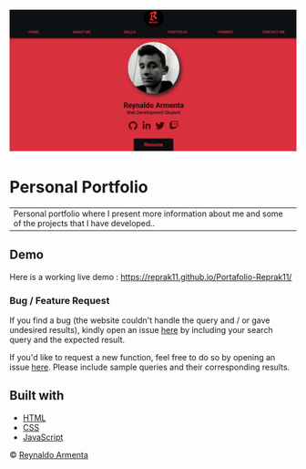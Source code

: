 # ![Personal-Portfolio](https://github.com/Reprak11/Portafolio-Reprak11/blob/master/css/images/portfolio.PNG)
# Personal Portfolio
<table>
<tr>
<td>
  Personal portfolio where I present more information about me and some of the projects that I have developed..
</td>
</tr>
</table>


## Demo
Here is a working live demo :  https://reprak11.github.io/Portafolio-Reprak11/ 

### Bug / Feature Request

If you find a bug (the website couldn't handle the query and / or gave undesired results), kindly open an issue [here](https://github.com/Reprak11/Portafolio-Reprak11/issues/new) by including your search query and the expected result.

If you'd like to request a new function, feel free to do so by opening an issue [here](https://github.com/Reprak11/Portafolio-Reprak11/issues/new). Please include sample queries and their corresponding results.


## Built with 

- [HTML](https://www.w3schools.com/html/)
- [CSS](https://www.w3schools.com/css/)
- [JavaScript](https://developer.mozilla.org/es/docs/Web/JavaScript)


© [Reynaldo Armenta ](https://github.com/Reprak11)

